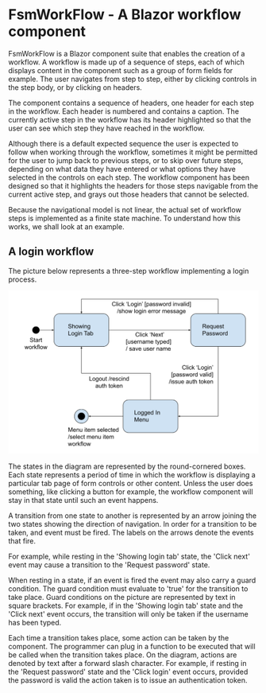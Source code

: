 # FsmWorkFlow - A Blazor workflow component
FsmWorkFlow is a Blazor component suite that enables the creation of a workflow. A workflow is made up of a sequence of steps, each of which displays content in the component such as a group of form fields for example. The user navigates from step to step, either by clicking controls in the step body, or by clicking on headers.

The component contains a sequence of headers, one header for each step in the workflow. Each header is numbered and contains a caption. The currently active step in the workflow has its header highlighted so that the user can see which step they have reached in the workflow.

Although there is a default expected sequence the user is expected to follow when working through the workflow, sometimes it might be permitted for the user to jump back to previous steps, or to skip over future steps, depending on what data they have entered or what options they have selected in the controls on each step. The workflow component has been designed so that it highlights the headers for those steps navigable from the current active step, and grays out those headers that cannot be selected.

Because the navigational model is not linear, the actual set of workflow steps is implemented as a finite state machine. To understand how this works, we shall look at an example.

## A login workflow
The picture below represents a three-step workflow implementing a login process.

![Login state transition diagram](Docs/LoginWorkflow.svg)

The states in the diagram are represented by the round-cornered boxes. Each state represents a period of time in which the workflow is displaying a particular tab page of form controls or other content. Unless the user does something, like clicking a button for example, the workflow component will stay in that state until such an event happens.

A transition from one state to another is represented by an arrow joining the two states showing the direction of navigation. In order for a transition to be taken, and event must be fired. The labels on the arrows denote the events that fire.

For example, while resting in the 'Showing login tab' state, the 'Click next' event may cause a transition to the 'Request password' state.

When resting in a state, if an event is fired the event may also carry a guard condition. The guard condition must evaluate to 'true' for the transition to take place. Guard conditions on the picture are represented by text in square brackets. For example, if in the 'Showing login tab' state and the 'Click next' event occurs, the transition will only be taken if the username has been typed.

Each time a transition takes place, some action can be taken by the component. The programmer can plug in a function to be executed that will be called when the transition takes place. On the diagram, actions are denoted by text after a forward slash character. For example, if resting in the 'Request password' state and the 'Click login' event occurs, provided the password is valid the action taken is to issue an authentication token.
